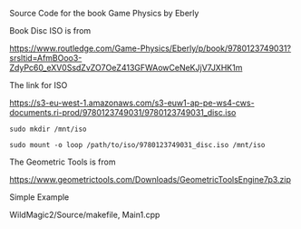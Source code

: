 
Source Code for the book Game Physics by Eberly

Book Disc ISO is from

https://www.routledge.com/Game-Physics/Eberly/p/book/9780123749031?srsltid=AfmBOoo3-ZdyPc60_eXV0SsdZvZO7OeZ413GFWAowCeNeKJjV7JXHK1m

The link for ISO

https://s3-eu-west-1.amazonaws.com/s3-euw1-ap-pe-ws4-cws-documents.ri-prod/9780123749031/9780123749031_disc.iso

```
sudo mkdir /mnt/iso

sudo mount -o loop /path/to/iso/9780123749031_disc.iso /mnt/iso
```

The Geometric Tools is from 

https://www.geometrictools.com/Downloads/GeometricToolsEngine7p3.zip

Simple Example

WildMagic2/Source/makefile, Main1.cpp









